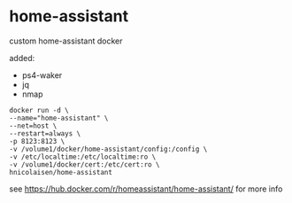 # home-assistant
custom home-assistant docker

added:
- ps4-waker
- jq
- nmap

```
docker run -d \
--name="home-assistant" \
--net=host \
--restart=always \
-p 8123:8123 \
-v /volume1/docker/home-assistant/config:/config \
-v /etc/localtime:/etc/localtime:ro \
-v /volume1/docker/cert:/etc/cert:ro \
hnicolaisen/home-assistant
```

see https://hub.docker.com/r/homeassistant/home-assistant/ for more info

